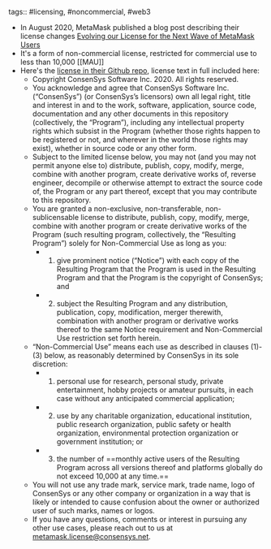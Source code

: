 tags:: #licensing, #noncommercial, #web3

- In August 2020, MetaMask published a blog post describing their license changes [Evolving our License for the Next Wave of MetaMask Users](https://medium.com/metamask/evolving-our-license-for-the-next-wave-of-metamask-users-81b0b494c09a)
- It's a form of non-commercial license, restricted for commercial use to less than 10,000 [[MAU]]
- Here's the [license in their Github repo](https://github.com/MetaMask/metamask-extension/blob/e4d4c9c45a134eace71d020ac0316deddc52213d/LICENSE), license text in full included here:
	- Copyright ConsenSys Software Inc. 2020. All rights reserved.
	- You acknowledge and agree that ConsenSys Software Inc. (“ConsenSys”) (or ConsenSys’s licensors) own all legal right, title and interest in and to the work, software, application, source code, documentation and any other documents in this repository (collectively, the “Program”), including any intellectual property rights which subsist in the Program (whether those rights happen to be registered or not, and wherever in the world those rights may exist), whether in source code or any other form.
	- Subject to the limited license below, you may not (and you may not permit anyone else to) distribute, publish, copy, modify, merge, combine with another program, create derivative works of, reverse engineer, decompile or otherwise attempt to extract the source code of, the Program or any part thereof, except that you may contribute to this repository.
	- You are granted a non-exclusive, non-transferable, non-sublicensable license to distribute, publish, copy, modify, merge, combine with another program or create derivative works of the Program (such resulting program, collectively, the “Resulting Program”) solely for Non-Commercial Use as long as you:
		- 1. give prominent notice (“Notice”) with each copy of the Resulting Program that the Program is used in the Resulting Program and that the Program is the copyright of ConsenSys; and
		- 2. subject the Resulting Program and any distribution, publication, copy, modification, merger therewith, combination with another program or derivative works thereof to the same Notice requirement and Non-Commercial Use restriction set forth herein.
	- “Non-Commercial Use” means each use as described in clauses (1)-(3) below, as reasonably determined by ConsenSys in its sole discretion:
		- 1. personal use for research, personal study, private entertainment, hobby projects or amateur pursuits, in each case without any anticipated commercial application;
		- 2. use by any charitable organization, educational institution, public research organization, public safety or health organization, environmental protection organization or government institution; or
		- 3. the number of ==monthly active users of the Resulting Program across all versions thereof and platforms globally do not exceed 10,000 at any time.==
	- You will not use any trade mark, service mark, trade name, logo of ConsenSys or any other company or organization in a way that is likely or intended to cause confusion about the owner or authorized user of such marks, names or logos.
	- If you have any questions, comments or interest in pursuing any other use cases, please reach out to us at metamask.license@consensys.net.